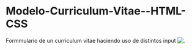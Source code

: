 # Modelo-Curriculum-Vitae--HTML-CSS
Formmulario de un curriculum vitae haciendo uso de distintos input
![.](https://github.com/yanarios/Modelo-Curriculum-Vitae--HTML-CSS/blob/main/vista.png)

